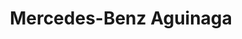 ---
title: "Mercedes-Benz Aguinaga"
url: /amorebieta-etxano/mercedes-benz-aguinaga/
shop: Autohaus
---